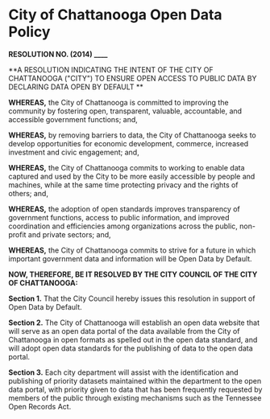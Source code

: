 City of Chattanooga Open Data Policy
====================================

**RESOLUTION NO. (2014) ____**

**A RESOLUTION INDICATING THE INTENT OF THE CITY OF CHATTANOOGA ("CITY") TO ENSURE OPEN ACCESS TO PUBLIC DATA BY DECLARING DATA OPEN BY DEFAULT **

**WHEREAS,** the City of Chattanooga is committed to improving the community by fostering open, transparent, valuable, accountable, and accessible government functions; and,

**WHEREAS,** by removing barriers to data, the City  of Chattanooga seeks to develop opportunities for economic development, commerce, increased investment and civic engagement; and,

**WHEREAS,** the City of Chattanooga commits to working to enable data captured and used by the City to be more easily accessible by people and machines, while at the same time protecting privacy and the rights of others; and,

**WHEREAS,** the adoption of open standards improves transparency of government functions, access to public information, and improved coordination and efficiencies among organizations across the public, non-profit and private sectors; and,

**WHEREAS,** the City of Chattanooga commits to strive for a future in which important government data and information will be Open Data by Default.

**NOW, THEREFORE, BE IT RESOLVED BY THE CITY COUNCIL OF THE CITY OF CHATTANOOGA:**

**Section 1.** That the City Council hereby issues this resolution in support of Open Data by Default.

**Section 2.** The City of Chattanooga will establish an open data website that will serve as an open data portal of the data available from the City of Chattanooga in open formats as spelled out in the open data standard, and will adopt open data standards for the publishing of data to the open data portal.

**Section 3.** Each city department will assist with the identification and publishing of priority datasets maintained within the department to the open data portal, with priority given to data that has been frequently requested by members of the public through existing mechanisms such as the Tennessee Open Records Act.

